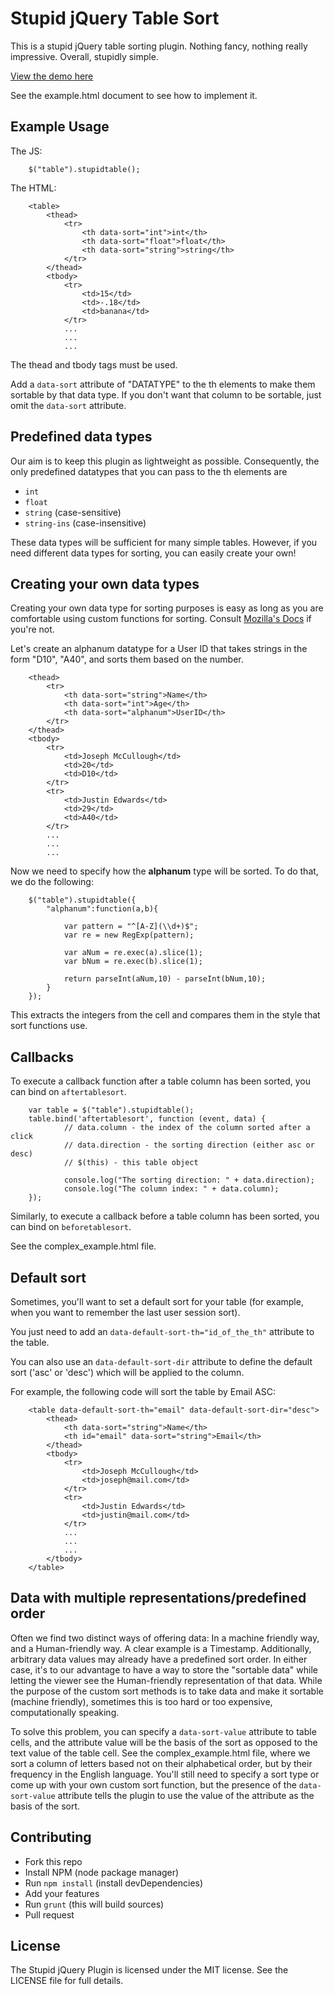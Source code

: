 # Stupid jQuery Table Sort

This is a stupid jQuery table sorting plugin. Nothing fancy, nothing really
impressive. Overall, stupidly simple.

[View the demo here][0]

See the example.html document to see how to implement it.


## Example Usage

The JS:

		$("table").stupidtable();

The HTML:

		<table>
			<thead>
				<tr>
					<th data-sort="int">int</th>
					<th data-sort="float">float</th>
					<th data-sort="string">string</th>
				</tr>
			</thead>
			<tbody>
				<tr>
					<td>15</td>
					<td>-.18</td>
					<td>banana</td>
				</tr>
				...
				...
				...

The thead and tbody tags must be used.

Add a `data-sort` attribute of "DATATYPE" to the th elements to make them sortable
by that data type. If you don't want that column to be sortable, just omit the
`data-sort` attribute.


## Predefined data types

Our aim is to keep this plugin as lightweight as possible. Consequently, the
only predefined datatypes that you can pass to the th elements are

* `int`
* `float`
* `string` (case-sensitive)
* `string-ins` (case-insensitive)

These data types will be sufficient for many simple tables. However, if you need
different data types for sorting, you can easily create your own!


## Creating your own data types

Creating your own data type  for sorting purposes is easy as long as you are
comfortable using custom functions for sorting. Consult [Mozilla's Docs][1]
if you're not.

Let's create an alphanum datatype for a User ID that takes strings in the
form "D10", "A40", and sorts them based on the number.

		<thead>
			<tr>
				<th data-sort="string">Name</th>
				<th data-sort="int">Age</th>
				<th data-sort="alphanum">UserID</th>
			</tr>
		</thead>
		<tbody>
			<tr>
				<td>Joseph McCullough</td>
				<td>20</td>
				<td>D10</td>
			</tr>
			<tr>
				<td>Justin Edwards</td>
				<td>29</td>
				<td>A40</td>
			</tr>
			...
			...
			...

Now we need to specify how the **alphanum** type will be sorted. To do that,
we do the following:

		$("table").stupidtable({
			"alphanum":function(a,b){

				var pattern = "^[A-Z](\\d+)$";
				var re = new RegExp(pattern);

				var aNum = re.exec(a).slice(1);
				var bNum = re.exec(b).slice(1);

				return parseInt(aNum,10) - parseInt(bNum,10);
			}
		});

This extracts the integers from the cell and compares them in the style
that sort functions use.


## Callbacks

To execute a callback function after a table column has been sorted, you can
bind on `aftertablesort`.

		var table = $("table").stupidtable();
		table.bind('aftertablesort', function (event, data) {
				// data.column - the index of the column sorted after a click
				// data.direction - the sorting direction (either asc or desc)
				// $(this) - this table object

				console.log("The sorting direction: " + data.direction);
				console.log("The column index: " + data.column);
		});

Similarly, to execute a callback before a table column has been sorted, you can
bind on `beforetablesort`.

See the complex_example.html file.


## Default sort

Sometimes, you'll want to set a default sort for your table (for example, when you want to remember the last user session sort).

You just need to add an `data-default-sort-th="id_of_the_th"` attribute to the table.

You can also use an `data-default-sort-dir` attribute to define the default sort ('asc' or 'desc') which will be applied to the column.

For example, the following code will sort the table by Email ASC:

		<table data-default-sort-th="email" data-default-sort-dir="desc">
			<thead>
				<th data-sort="string">Name</th>
				<th id="email" data-sort="string">Email</th>
			</thead>
			<tbody>
				<tr>
					<td>Joseph McCullough</td>
					<td>joseph@mail.com</td>
				</tr>
				<tr>
					<td>Justin Edwards</td>
					<td>justin@mail.com</td>
				</tr>
				...
				...
				...
			</tbody>
		</table>


## Data with multiple representations/predefined order

Often we find two distinct ways of offering data: In a machine friendly way,
and a Human-friendly way. A clear example is a Timestamp. Additionally,
arbitrary data values may already have a predefined sort order. In either case,
it's to our advantage to have a way to store the "sortable data" while letting
the viewer see the Human-friendly representation of that data. While the
purpose of the custom sort methods is to take data and make it sortable
(machine friendly), sometimes this is too hard or too expensive, computationally
speaking.

To solve this problem, you can specify a `data-sort-value` attribute to
table cells, and the attribute value will be the basis of the sort as opposed
to the text value of the table cell. See the complex_example.html file, where
we sort a column of letters based not on their alphabetical order, but by their
frequency in the English language. You'll still need to specify a sort type
or come up with your own custom sort function, but the presence of the
`data-sort-value` attribute tells the plugin to use the value of the
attribute as the basis of the sort.


## Contributing

* Fork this repo
* Install NPM (node package manager)
* Run `npm install` (install devDependencies)
* Add your features
* Run `grunt` (this will build sources)
* Pull request


## License

The Stupid jQuery Plugin is licensed under the MIT license. See the LICENSE
file for full details.



[0]: http://joequery.github.com/Stupid-Table-Plugin/
[1]: https://developer.mozilla.org/en/JavaScript/Reference/Global_Objects/Array/sort
